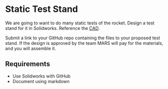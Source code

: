 # Static Test Stand

We are going to want to do many static tests of the rocket. Design a test stand for it in Solidworks. Reference the [CAD](https://github.com/marstmu/4in-liquid-rocket).

Submit a link to your GitHub repo containing the files to your proposed test stand. If the design is approved by the team MARS will pay for the materials, and you will assemble it.

## Requirements 

- Use Solidworks with GitHub
- Document using markdown